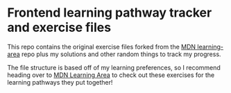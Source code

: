 # Frontend learning pathway tracker and exercise files

This repo contains the original exercise files forked from the [MDN learning-area](https://github.com/mdn/learning-area/) repo plus my solutions and other random things to track my progress.

The file structure is based off of my learning preferences, so I recommend heading over to [MDN Learning Area](https://developer.mozilla.org/en-US/Learn) to check out these exercises for the learning pathways they put together!
